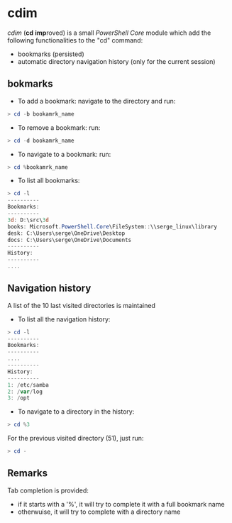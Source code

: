 # cdim 

*cdim* (**cd** **imp**roved) is a small *PowerShell Core* module which add the following functionalities to the "cd" command:
- bookmarks (persisted)
- automatic directory navigation history (only for the current session)

## bokmarks
- To add a bookmark: navigate to the directory and run:
```powershell
> cd -b bookamrk_name
```
- To remove a bookmark: run:
```powershell
> cd -d bookamrk_name
```
- To navigate to a bookmark: run:
```powershell
> cd %bookamrk_name
```
- To list all bookmarks:
```powershell
> cd -l
----------
Bookmarks:
----------
3d: D:\src\3d
books: Microsoft.PowerShell.Core\FileSystem::\\serge_linux\library
desk: C:\Users\serge\OneDrive\Desktop
docs: C:\Users\serge\OneDrive\Documents
----------
History:
----------
....
```

## Navigation history
A list of the 10 last visited directories is maintained
- To list all the navigation history:
```powershell
> cd -l
----------
Bookmarks:
----------
....
----------
History:
----------
1: /etc/samba
2: /var/log
3: /opt
```
- To navigate to a directory in the history:
```powershell
> cd %3
```
For the previous visited directory (51), just run:
```powershell
> cd -
```

## Remarks
Tab completion is provided:
- if it starts with a '%', it will try to complete it with a full bookmark name
- otherwuise, it will try to complete with a directory name
